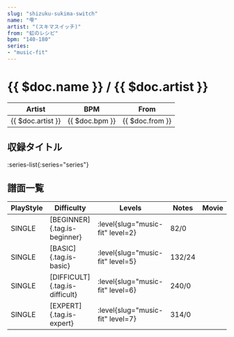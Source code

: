 ```yaml
---
slug: "shizuku-sukima-switch"
name: "雫"
artist: "(スキマスイッチ)"
from: "虹のレシピ"
bpm: "140-180"
series:
- "music-fit"
---
```


# {{ $doc.name }} / {{ $doc.artist }}

|Artist|BPM|From|
|------|---|----|
|{{ $doc.artist }}|{{ $doc.bpm }}|{{ $doc.from }}|

## 収録タイトル

:series-list{:series="series"}

## 譜面一覧

|PlayStyle|Difficulty|Levels|Notes|Movie|
|---------|----------|------|-----|-----|
|SINGLE|[BEGINNER]{.tag.is-beginner}|<div class="field is-grouped is-grouped-multiline"> :level{slug="music-fit" level=2}</div>|82/0||
|SINGLE|[BASIC]{.tag.is-basic}|<div class="field is-grouped is-grouped-multiline"> :level{slug="music-fit" level=5}</div>|132/24||
|SINGLE|[DIFFICULT]{.tag.is-difficult}|<div class="field is-grouped is-grouped-multiline"> :level{slug="music-fit" level=6}</div>|240/0||
|SINGLE|[EXPERT]{.tag.is-expert}|<div class="field is-grouped is-grouped-multiline"> :level{slug="music-fit" level=7}</div>|314/0||
